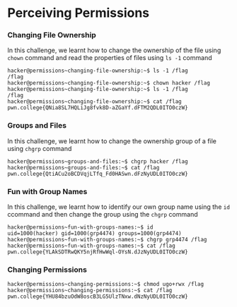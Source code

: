 # Perceiving Permissions

### Changing File Ownership
In this challenge, we learnt how to change the ownership of the file using `chown` command and read the properties of files using `ls -1` command
```
hacker@permissions~changing-file-ownership:~$ ls -1 /flag
/flag
hacker@permissions~changing-file-ownership:~$ chown hacker /flag
hacker@permissions~changing-file-ownership:~$ ls -1 /flag
/flag
hacker@permissions~changing-file-ownership:~$ cat /flag
pwn.college{QNia8SL7HQLiJg8fvk8D-aZGaYf.dFTM2QDL0ITO0czW}
```

### Groups and Files
In this challenge, we learnt how to change the ownership group of a file using `chgrp` command
```
hacker@permissions~groups-and-files:~$ chgrp hacker /flag
hacker@permissions~groups-and-files:~$ cat /flag
pwn.college{QtiACu2oBCDVqjLTfq_Fd0HASwn.dFzNyUDL0ITO0czW}
```

### Fun with Group Names
In this challenge, we learnt how to identify our own group name using the `id` ccommand and then change the group using the `chgrp` command
```
hacker@permissions~fun-with-groups-names:~$ id
uid=1000(hacker) gid=1000(grp4474) groups=1000(grp4474)
hacker@permissions~fun-with-groups-names:~$ chgrp grp4474 /flag
hacker@permissions~fun-with-groups-names:~$ cat /flag
pwn.college{YLAkSDTRwQKY5njRfHwWql-OYsN.dJzNyUDL0ITO0czW}
```

### Changing Permissions

```
hacker@permissions~changing-permissions:~$ chmod ugo+rwx /flag
hacker@permissions~changing-permissions:~$ cat /flag
pwn.college{YHU84bzuOdW8oscB3LG5UlzTNxw.dNzNyUDL0ITO0czW}
```
